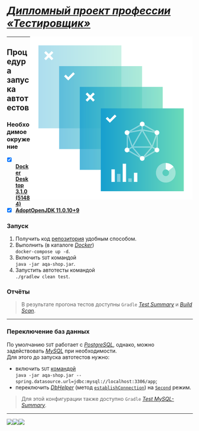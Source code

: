 # [_Дипломный проект профессии «Тестировщик»_][Task]
[<img align="right" src="/workpapers/GradleBuildScan.png"/>][GradleBuildScan]

---
## Процедура запуска автотестов

### Необходимое окружение
- [x] [**Docker Desktop 3.1.0 (51484)**](https://www.docker.com/products/docker-desktop)
- [x] [**AdoptOpenJDK 11.0.10+9**](https://adoptopenjdk.net/index.html)

### Запуск
1. Получить код [репозитория](https://github.com/Cliffart44/FQA-9_Thesis.git) удобным способом.
2. Выполнить (в каталоге [_Docker_](/Docker)) <br> `docker-compose up -d`.
3. Включить `SUT` командой <br> `java -jar aqa-shop.jar`.
4. Запустить автотесты командой <br> `./gradlew clean test`.

### Отчёты
> В результате прогона тестов доступны `Gradle` [_Test Summary_][Vercel] и [_Build Scan_][GradleBuildScan]. 

---
### Переключение баз данных
По умолчанию `SUT` работает с [_PostgreSQL_](https://www.postgresql.org/about/), однако, можно задействовать [_MySQL_](https://www.mysql.com/about/) при необходимости.
<br> Для этого до запуска автотестов нужно:
* включить `SUT` [командой](https://docs.spring.io/spring-boot/docs/current/reference/html/spring-boot-features.html#boot-features-external-config-files) <br> `java -jar aqa-shop.jar --spring.datasource.url=jdbc:mysql://localhost:3306/app`;
* переключить [_DbHelper_](/src/test/java/data/DbHelper.java) (метод [`establishConnection`](/src/test/java/data/DbHelper.java#L21-L27)) на [`Second`](/src/test/java/data/DbHelper.java#L25) режим.

> Для этой конфигурации также доступно `Gradle` [_Test MySQL-Summary_][Netlify].

---
[<img align="left" src="https://api.netlify.com/api/v1/badges/2caf1462-6356-4028-a247-ae639e794908/deploy-status"/>][Netlify]
[<img align="left" src="https://ci.appveyor.com/api/projects/status/xoa9fkg0cndn2rrt?svg=true"/>][AppVeyor]
[<img align="left" src="https://badges.gitter.im/Cliffart44/community.svg"/>][Gitter]

[Task]: https://github.com/netology-code/qa-diploma/tree/2ccafd34b6f9eb3a66dd7a11a0b8b1ba3f266e50#%D0%B4%D0%B8%D0%BF%D0%BB%D0%BE%D0%BC%D0%BD%D1%8B%D0%B9-%D0%BF%D1%80%D0%BE%D0%B5%D0%BA%D1%82-%D0%BF%D1%80%D0%BE%D1%84%D0%B5%D1%81%D1%81%D0%B8%D0%B8-%D1%82%D0%B5%D1%81%D1%82%D0%B8%D1%80%D0%BE%D0%B2%D1%89%D0%B8%D0%BA
[GradleBuildScan]: https://gradle.com/s/wjserrg5afumm
[Vercel]: https://fqa-9-thesis-gradle-report.vercel.app/
[Netlify]: https://fqa-9-thesis-gradle-mysql-report.netlify.app/
[AppVeyor]: https://ci.appveyor.com/project/Cliffart44/fqa-9-thesis
[Gitter]: https://gitter.im/Cliffart44/community?utm_source=badge&utm_medium=badge&utm_campaign=pr-badge
